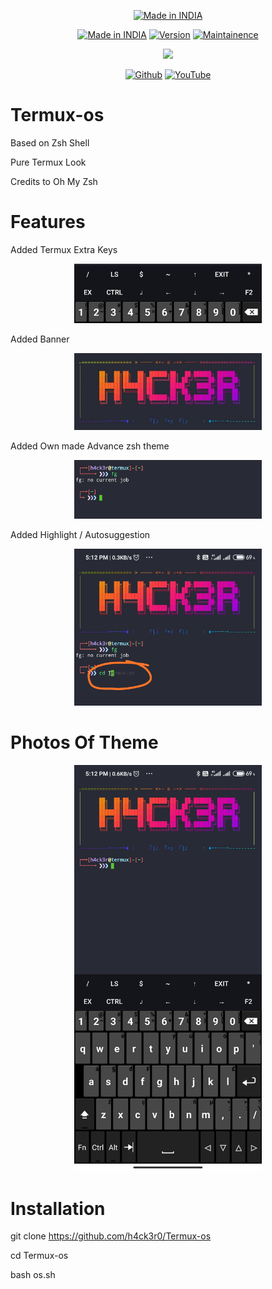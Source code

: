 <p align="center">
<a href="https://h4ck3r0.github.io/"><img title="Made in INDIA" src="https://img.shields.io/badge/MADE%20IN-INDIA-SCRIPT?colorA=%23ff8100&colorB=%23017e40&colorC=%23ff0000&style=for-the-badge"></a>
</p>
<p align="center">
<a href="https://h4ck3r0.github.io/"><img title="Made in INDIA" src="https://img.shields.io/badge/Tool-TermuxOs-green.svg"></a>
<a href="https://h4ck3r0.github.io/"><img title="Version" src="https://img.shields.io/badge/Version-1.0-green.svg?style=flat-square"></a>
<a href="https://h4ck3r0.github.io/"><img title="Maintainence" src="https://img.shields.io/badge/Maintained%3F-yes-green.svg"></a>
</p>
<p align="center">
 <a href=""><img src="3.PNG" width="400" hight="300"></a>
</p>
<p align="center">
<a href="https://github.com/h4ck3r0"><img title="Github" src="https://img.shields.io/badge/H4CK3R-RAJ-brightgreen?style=for-the-badge&logo=github"></a>
<a href="https://youtu.be/VDeLnDxVziw"><img title="YouTube" src="https://img.shields.io/badge/YouTube-H4CK3R-red?style=for-the-badge&logo=Youtube"></a>
</p>


# Termux-os

Based on Zsh Shell

Pure Termux Look

Credits to Oh My Zsh

# Features

Added Termux Extra Keys

<p align="center">
  <img src="IMG_20200916_172012.jpg" width="300" hight="220">
</p>

Added Banner 

<p align="center">
  <img src="IMG_20200916_173634.jpg" width="300" hight="220">
</p>

Added Own made Advance zsh theme
<p align="center">
  <img src="IMG_20200916_172027.jpg" width="300" hight="220">
</p>

Added Highlight / Autosuggestion

<p align="center">
  <img src="IMG_20200916_173046.jpg" width="300" hight="220">
</p>

# Photos Of Theme




<p align="center">
  <img src="Screenshot_2020-09-16-17-12-36-564_com.termux.jpg" width="300" hight="220">
</p>

# Installation



git clone https://github.com/h4ck3r0/Termux-os

cd Termux-os

bash os.sh
